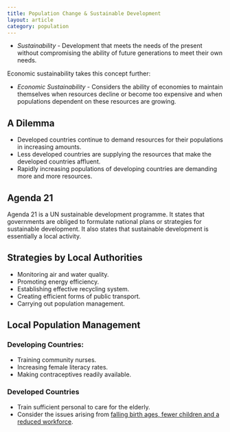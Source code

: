 ```yaml
---
title: Population Change & Sustainable Development
layout: article
category: population
---
```


- *Sustainability* - Development that meets the needs of the present without compromising the ability of future generations to meet their own needs.

Economic sustainability takes this concept further:

- *Economic Sustainability* - Considers the ability of economies to maintain themselves when resources decline or become too expensive and when populations dependent on these resources are growing.

## A Dilemma

- Developed countries continue to demand resources for their populations in increasing amounts.
- Less developed countries are supplying the resources that make the developed countries affluent.
- Rapidly increasing populations of developing countries are demanding more and more resources.

## Agenda 21

Agenda 21 is a UN sustainable development programme. It states that governments are obliged to formulate national plans or strategies for sustainable development. It also states that sustainable development is essentially a local activity.

## Strategies by Local Authorities

- Monitoring air and water quality.
- Promoting energy efficiency.
- Establishing effective recycling system.
- Creating efficient forms of public transport.
- Carrying out population management.

## Local Population Management

### Developing Countries:

- Training community nurses.
- Increasing female literacy rates.
- Making contraceptives readily available.

### Developed Countries

- Train sufficient personal to care for the elderly.
- Consider the issues arising from [falling birth ages, fewer children and a reduced workforce](/population/france-pro-natalism/).
